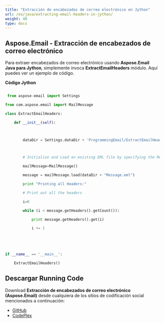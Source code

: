 ```yaml
---
title: "Extracción de encabezados de correo electrónico en Jython"
url: /es/java/extracting-email-headers-in-jython/
weight: 40
type: docs
---
```


## **Aspose.Email - Extracción de encabezados de correo electrónico**
Para extraer encabezados de correo electrónico usando **Aspose.Email Java para Jython**, simplemente invoca **ExtractEmailHeaders** módulo. Aquí puedes ver un ejemplo de código.

**Código Jython**

``` python

 from aspose-email import Settings

from com.aspose.email import MailMessage

class ExtractEmailHeaders:

    def __init__(self):



        dataDir = Settings.dataDir + 'ProgrammingEmail/ExtractEmailHeaders/'



        # Initialize and Load an existing EML file by specifying the MessageFormat

        mailMessage=MailMessage()

        message = mailMessage.load(dataDir + "Message.eml")

        print "Printing all Headers:"

        # Print out all the headers

        i=0

        while (i < message.getHeaders().getCount()):

            print message.getHeaders().get(i)

            i += 1





if __name__ == '__main__':       

    ExtractEmailHeaders()

```
## **Descargar Running Code**
Download **Extracción de encabezados de correo electrónico (Aspose.Email)** desde cualquiera de los sitios de codificación social mencionados a continuación:

- [GitHub](https://github.com/aspose-email/Aspose.Email-for-Java/releases/tag/Aspose.Email_Java_for_Jython-v1.0)
- [CodePlex](https://asposeemailjavajython.codeplex.com/releases/view/620655)
